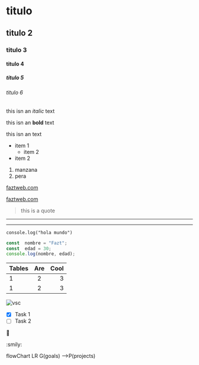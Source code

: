 
<!--titulos-->
# titulo
## titulo 2
### titulo 3
#### titulo 4
##### titulo 5
###### titulo 6

<!--italic-->
this isn an *italic* text 
<!--strong-->
this  isn an **bold** text
<!--strike-->
this isn an  text

<!--UL-->
* item 1
    * item 2
* item 2

1. manzana
2. pera

<!--enlaces-->
[faztweb.com](https://www.faztweb.com)

[faztweb.com](https://www.faztweb.com "hola mundo")

<!--citas-->
> this is a quote

<!--lineas-->

---
___

<!--lineas de código-->
`console.log("hola mundo")`

```javascript
const  nombre = "Fazt";
const  edad = 30;
console.log(nombre, edad);


```
<!--tablas-->
|Tables | Are | Cool|
|-------|:---:|----:|
| 1     | 2   | 3   |
| 1     | 2   | 3   |

<!--imagen-->
![](https://img.freepik.com/free-vector/abstract-cube-logo_23-2147518021.jpg?t=st=1726514496~exp=1726518096~hmac=1fc85f595d665a6565891f5950a93cec73008734d423ebe04436441c72a1c9c6&w=740 "vsc")

<!--github markdown-->
*[x] Task 1
*[ ] Task 2

<!--emogis se interprestan en github-->
:clap:

:smily:

flowChart LR
G(goals) -->P(projects)







